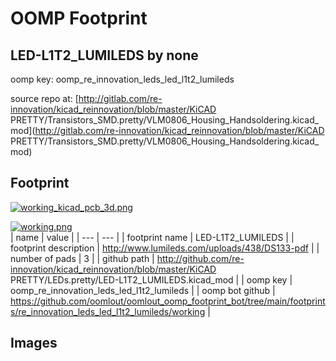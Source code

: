 # OOMP Footprint  
## LED-L1T2_LUMILEDS  by none  
  
oomp key: oomp_re_innovation_leds_led_l1t2_lumileds  
  
source repo at: [http://gitlab.com/re-innovation/kicad_reinnovation/blob/master/KiCAD PRETTY/Transistors_SMD.pretty/VLM0806_Housing_Handsoldering.kicad_mod](http://gitlab.com/re-innovation/kicad_reinnovation/blob/master/KiCAD PRETTY/Transistors_SMD.pretty/VLM0806_Housing_Handsoldering.kicad_mod)  
## Footprint  
  
[![working_kicad_pcb_3d.png](working_kicad_pcb_3d_600.png)](working_kicad_pcb_3d.png)  
  
[![working.png](working_600.png)](working.png)  
| name | value | 
| --- | --- | 
| footprint name | LED-L1T2_LUMILEDS | 
| footprint description | http://www.lumileds.com/uploads/438/DS133-pdf | 
| number of pads | 3 | 
| github path | http://github.com/re-innovation/kicad_reinnovation/blob/master/KiCAD PRETTY/LEDs.pretty/LED-L1T2_LUMILEDS.kicad_mod | 
| oomp key | oomp_re_innovation_leds_led_l1t2_lumileds | 
| oomp bot github | https://github.com/oomlout/oomlout_oomp_footprint_bot/tree/main/footprints/re_innovation_leds_led_l1t2_lumileds/working | 
## Images  
